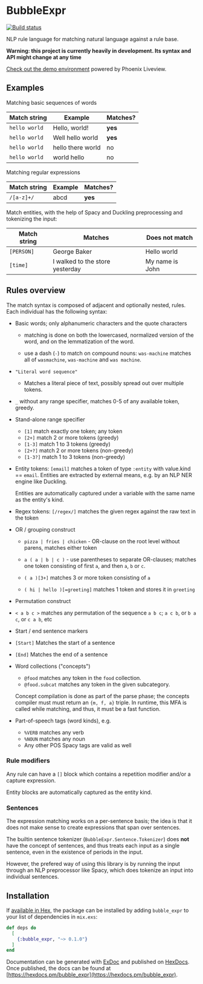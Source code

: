# BubbleExpr

[![Build status](https://travis-ci.com/botsquad/bubble-expr.svg?branch=master)](https://travis-ci.com/github/botsquad/bubble-expr)

NLP rule language for matching natural language against a rule base.

**Warning: this project is currently heavily in development. Its syntax and API might change at any time**

[Check out the demo environment](http://expr-ninja.apps.botsqd.com/) powered by Phoenix Liveview.


## Examples

Matching basic sequences of words

| Match string  | Example           | Matches? |
|---------------|-------------------|----------|
| `hello world` | Hello, world!     | **yes**  |
| `hello world` | Well hello world  | **yes**  |
| `hello world` | hello there world | no       |
| `hello world` | world hello       | no       |


Matching regular expressions

| Match string | Example | Matches? |
|--------------|---------|----------|
| `/[a-z]+/`   | abcd    | **yes**  |


Match entities, with the help of Spacy and Duckling preprocessing and
tokenizing the input:

| Match string | Matches                         | Does not match  |
|--------------|---------------------------------|-----------------|
| `[PERSON]`   | George Baker                    | Hello world     |
| `[time]`     | I walked to the store yesterday | My name is John |


## Rules overview

The match syntax is composed of adjacent and optionally nested,
rules. Each individual has the following syntax:

- Basic words; only alphanumeric characters and the quote characters
  - matching is done on both the lowercased, normalized version of the
    word, and on the lemmatization of the word.

  - use a dash (`-`) to match on compound nouns: `was-machine` matches
    all of `wasmachine`, `was-machine` and `was machine`.

- `"Literal word sequence"`
  - Matches a literal piece of text, possibly spread out over multiple tokens.

- `_` without any range specifier, matches 0-5 of any available token, greedy.

- Stand-alone range specifier
  - `[1]` match exactly one token; any token
  - `[2+]` match 2 or more tokens (greedy)
  - `[1-3]` match 1 to 3 tokens (greedy)
  - `[2+?]` match 2 or more tokens (non-greedy)
  - `[1-3?]` match 1 to 3 tokens (non-greedy)

- Entity tokens: `[email]` matches a token of type `:entity` with
  value.kind == `email`. Entities are extracted by external means,
  e.g. by an NLP NER engine like Duckling.

  Entities are automatically captured under a variable with the same
  name as the entity's kind.

- Regex tokens: `[/regex/]` matches the given regex against the raw text in the token

- OR / grouping construct

  - `pizza | fries | chicken` - OR-clause on the root level without
    parens, matches either token

  - `a ( a | b | c )` - use parentheses to separate OR-clauses;
    matches one token consisting of first `a`, and then `a`, `b` or
    `c`.

  - `( a )[3+]` matches 3 or more token consisting of `a`
  - `( hi | hello )[=greeting]` matches 1 token and stores it in `greeting`

- Permutation construct
 - `< a b c >` matches any permutation of the sequence `a b c`; `a c b`, or `b a c`, or `c a b`, etc

- Start / end sentence markers
- `[Start]` Matches the start of a sentence
- `[End]` Matches the end of a sentence

- Word collections ("concepts")
  - `@food` matches any token in the `food` collection.
  - `@food.subcat` matches any token in the given subcategory.

  Concept compilation is done as part of the parse phase; the concepts
  compiler must must return an `{m, f, a}` triple. In runtime, this
  MFA is called while matching, and thus, it must be a fast function.

- Part-of-speech tags (word kinds), e.g.
  - `%VERB` matches any verb
  - `%NOUN` matches any noun
  - Any other POS Spacy tags are valid as well


### Rule modifiers

Any rule can have a `[]` block which contains a repetition modifier
and/or a capture expression.

Entity blocks are automatically captured as the entity kind.

### Sentences

The expression matching works on a per-sentence basis; the idea is
that it does not make sense to create expressions that span over
sentences.

The builtin sentence tokenizer (`BubbleExpr.Sentence.Tokenizer`) does
**not** have the concept of sentences, and thus treats each input as a
single sentence, even in the existence of periods in the input.

However, the prefered way of using this library is by running the
input through an NLP preprocessor like Spacy, which does tokenize an
input into individual sentences.





## Installation

If [available in Hex](https://hex.pm/docs/publish), the package can be installed
by adding `bubble_expr` to your list of dependencies in `mix.exs`:

```elixir
def deps do
  [
    {:bubble_expr, "~> 0.1.0"}
  ]
end
```

Documentation can be generated with [ExDoc](https://github.com/elixir-lang/ex_doc)
and published on [HexDocs](https://hexdocs.pm). Once published, the docs can
be found at [https://hexdocs.pm/bubble_expr](https://hexdocs.pm/bubble_expr).
